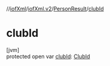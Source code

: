//[iofXml](../../../index.md)/[iofXml.v2](../index.md)/[PersonResult](index.md)/[clubId](club-id.md)

# clubId

[jvm]\
protected open var [clubId](club-id.md): [ClubId](../-club-id/index.md)

